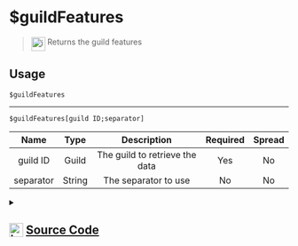 # $guildFeatures
> <img align="top" src="https://upload.wikimedia.org/wikipedia/commons/thumb/e/e4/Infobox_info_icon.svg/160px-Infobox_info_icon.svg.png?20150409153300" alt="image" width="25" height="auto"> Returns the guild features
## Usage
```
$guildFeatures
```
---
```
$guildFeatures[guild ID;separator]
```
| Name | Type | Description | Required | Spread
| :---: | :---: | :---: | :---: | :---: |
guild ID | Guild | The guild to retrieve the data | Yes | No
separator | String | The separator to use | No | No
<details>
<summary>
    
## <img align="top" src="https://cdn4.iconfinder.com/data/icons/iconsimple-logotypes/512/github-512.png" alt="image" width="25" height="auto">  [Source Code](https://github.com/tryforge/ForgeScript-V2/blob/main/src/native/guildFeatures.ts)
    
</summary>
    
```ts
import { ArgType, NativeFunction, Return } from "../structures"

export default new NativeFunction({
    name: "$guildFeatures",
    version: "1.0.0",
    description: "Returns the guild features",
    brackets: false,
    args: [
        {
            name: "guild ID",
            description: "The guild to retrieve the data",
            rest: false,
            required: true,
            type: ArgType.Guild,
        },
        {
            name: "separator",
            description: "The separator to use",
            rest: false,
            type: ArgType.String,
        },
    ],
    unwrap: true,
    execute(ctx, [guild, sep]) {
        return Return.success((guild ?? ctx.guild)?.features.join(sep || ", "))
    },
})

```
    
</details>